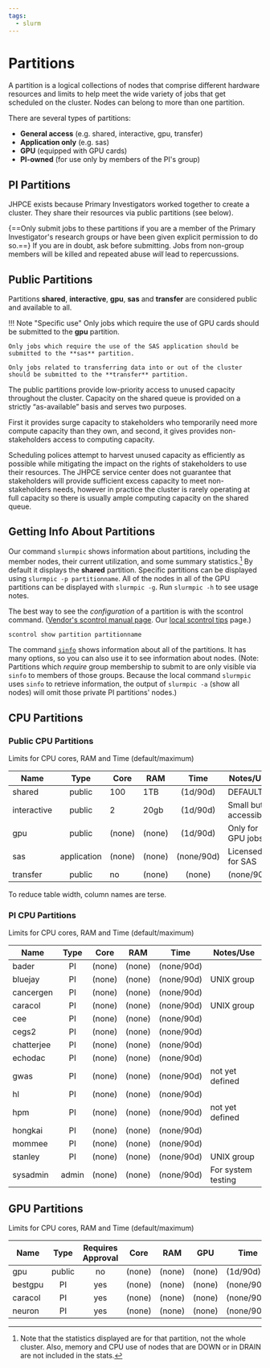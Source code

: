 ```yaml
---
tags:
  - slurm
---
```



# Partitions

A partition is a logical collections of nodes that comprise different hardware resources and limits to help meet the wide variety of jobs that get scheduled on the cluster. Nodes can belong to more than one partition.

There are several types of partitions:

* **General access** (e.g. shared, interactive, gpu, transfer)
* **Application only** (e.g. sas)
* **GPU** (equipped with GPU cards)
* **PI-owned** (for use only by members of the PI's group)

## PI Partitions
JHPCE exists because Primary Investigators worked together to create a cluster. They share their resources via public partitions (see below).

{==Only submit jobs to these partitions if you are a member of the Primary Investigator's research groups or have been given explicit permission to do so.==} If you are in doubt, ask before submitting. Jobs from non-group members will be killed and repeated abuse *will* lead to repercussions.  

## Public Partitions 

Partitions **shared**, **interactive**, **gpu**, **sas** and **transfer** are considered public and available to all.

!!! Note "Specific use"
    Only jobs which require the use of GPU cards should be submitted to the **gpu** partition.

    Only jobs which require the use of the SAS application should be submitted to the **sas** partition.
    
    Only jobs related to transferring data into or out of the cluster should be submitted to the **transfer** partition.

The public partitions provide low-priority access to unused capacity throughout the cluster. Capacity on the shared queue is provided on a strictly “as-available” basis and serves two purposes.

First it provides surge capacity to stakeholders who temporarily need more compute capacity than they own, and second, it gives provides non-stakeholders access to computing capacity.

Scheduling polices attempt to harvest unused capacity as efficiently as possible while mitigating the impact on the rights of stakeholders to use their resources. The JHPCE service center does not guarantee that stakeholders will provide sufficient excess capacity to meet non-stakeholders needs, however in practice the cluster is rarely operating at full capacity so there is usually ample computing capacity on the shared queue.

## Getting Info About Partitions

Our command `slurmpic` shows information about partitions, including the member nodes, their current utilization, and some summary statistics.[^1] By default it displays the **shared** partition. Specific partitions can be displayed using `slurmpic -p partitionname`. All of the nodes in all of the GPU partitions can be displayed with `slurmpic -g`. Run `slurmpic -h` to see usage notes.

[^1]: Note that the statistics displayed are for that partition, not the whole cluster. Also, memory and CPU use of nodes that are DOWN or in DRAIN are not included in the stats.
 
The best way to see the _configuration_ of a partition is with the scontrol command. ([Vendor's scontrol manual page](https://slurm.schedmd.com/archive/slurm-22.05.9/scontrol.html). Our [local scontrol tips](../slurm/tips-scontrol.md) page.)
```bash linenums="0"
scontrol show partition partitionname
```

The command [`sinfo`](https://slurm.schedmd.com/archive/slurm-22.05.9/sinfo.html) shows information about all of the partitions. It has many options, so you can also use it to see information about nodes. (Note: Partitions which *require* group membership to submit to are only visible via `sinfo` to members of those groups. Because the local command `slurmpic` uses `sinfo` to retrieve information, the output of `slurmpic -a` (show all nodes) will omit those private PI partitions' nodes.)

## CPU Partitions

### Public CPU Partitions

Limits for CPU cores, RAM and Time (default/maximum)

| Name | Type | Core | RAM | Time | Notes/Use |
| ---- | :----: | ---- | ---- | :-------: | ----- |
| shared | public | 100 | 1TB | (1d/90d) | DEFAULT |
| interactive | public | 2 | 20gb | (1d/90d) | Small but accessible |
| gpu | public | (none) | (none) | (1d/90d) | Only for GPU jobs |
| sas | application | (none) | (none) | (none/90d) | Licensed for SAS |
| transfer | public | no | (none) | (none) | (none/90d) | Data in or out of cluster via SLURM jobs |

To reduce table width, column names are terse.

### PI CPU Partitions

Limits for CPU cores, RAM and Time (default/maximum)

| Name | Type | Core | RAM | Time | Notes/Use |
| ---- | :----: | ---- | ---- | :-------: | ----- |
| bader | PI | (none) | (none) | (none/90d) | |
| bluejay | PI | (none) | (none) | (none/90d) | UNIX group |
| cancergen | PI | (none) | (none) | (none/90d) | |
| caracol | PI | (none) | (none) | (none/90d) | UNIX group |
| cee | PI | (none) | (none) | (none/90d) | |
| cegs2 | PI | (none) | (none) | (none/90d) | |
| chatterjee | PI | (none) | (none) | (none/90d) | |
| echodac | PI | (none) | (none) | (none/90d) | |
| gwas | PI | (none) | (none) | (none/90d) | not yet defined |
| hl | PI | (none) | (none) | (none/90d) | |
| hpm | PI | (none) | (none) | (none/90d) | not yet defined |
| hongkai | PI | (none) | (none) | (none/90d) | |
| mommee | PI | (none) | (none) | (none/90d) | |
| stanley | PI | (none) | (none) | (none/90d) | UNIX group |
| sysadmin | admin | (none) | (none) | (none/90d) | For system testing |


## GPU Partitions
Limits for CPU cores, RAM and Time (default/maximum)

| Name | Type | Requires Approval | Core | RAM | GPU | Time | Notes/Use |
| ---- | :----: | :-----: | ---- | ---- | :-------: | ----- | ------|
| gpu | public | no | (none) | (none) | (none) | (1d/90d) | |
| bestgpu | PI | yes | (none) | (none) | (none) | (none/90d) | |
| caracol | PI | yes | (none) | (none) | (none) | (none/90d) | |
| neuron | PI | yes | (none) | (none) | (none) | (none/90d) | |
